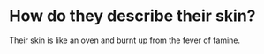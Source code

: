 # How do they describe their skin?

Their skin is like an oven and burnt up from the fever of famine.
